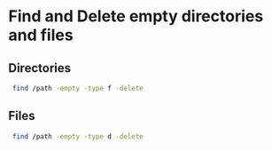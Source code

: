 # Find and Delete empty directories and files #

## Directories ##

```bash
 find /path -empty -type f -delete
```

## Files ##

```bash
 find /path -empty -type d -delete
```